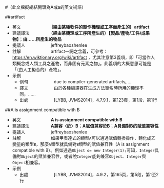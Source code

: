 #（此文檔擬總結開頭為A或a的英文術語）

##artifact

* 英文　　　　　　　**｛經由某種軟件的製作機理或工序而產生的｝artifact**
* 建議譯法　　　　　**（經由某機理或工序所產生的）【製品/產物/工件/成果物】**；**由……所產生的物品**
* 提議人　　　　　　jeffreybaoshenlee
* 註解　　　　　　　artifact一詞之含義，可參考：https://en.wiktionary.org/wiki/artifact ，尤其注意第3義項，即「可當作人類概念或人類工具之產物，而非固有元素之物」。此義項的大概意思可能是「（由人工擬合的）產物」。
* 示例
  * 例句　　　　　　due to compiler-generated artifacts, ...
  * 譯文　　　　　　由於各種編譯器在生成方法簽名時所用的機理不同，……
  * 出處　　　　　　[LYBB, JVMS2014]，4.7.9.1，第123頁，第1段，第1行

##A is assignment compatible with B
* 英文　　　　　　　**A is assignment compatible with B**
* 建議譯法　　　　　**A兼容（於）B**；**A賦值兼容於B**；**A具備對B的賦值兼容性**
* 提議人　　　　　　jeffreybaoshenlee
* 註解　　　　　　　如果甲表達式的類型```A```可以通過賦值轉換操作，轉化成乙變量的類型```B```，那麼```A```類型就具備對```B```類型的賦值兼容性（A is assignment compatible with B）。例如通過```Object o= new Integer(1);```可知，```Integer```具備對```Object```的賦值兼容性，或者說```Integer```能夠兼容```Object```、```Integer```與```Object```相兼容。
* 示例
  * 出處　　　　　　[LYBB, JVMS2014]，4.9.2，第165頁，第5段，第1至2行
